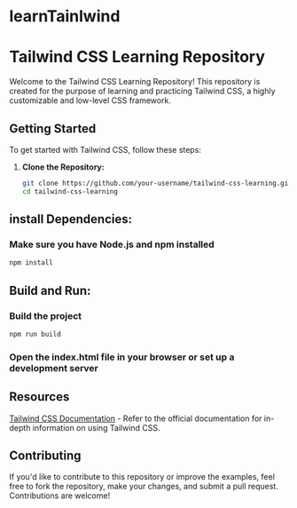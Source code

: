 # learnTainlwind

# Tailwind CSS Learning Repository

Welcome to the Tailwind CSS Learning Repository! This repository is created for the purpose of learning and practicing Tailwind CSS, a highly customizable and low-level CSS framework.

## Getting Started

To get started with Tailwind CSS, follow these steps:

1. **Clone the Repository:**
   ```bash
   git clone https://github.com/your-username/tailwind-css-learning.git
   cd tailwind-css-learning
   ```

## install Dependencies:
### Make sure you have Node.js and npm installed
  ```bash
  npm install
  ```

## Build and Run:

### Build the project
  ```bash
  npm run build
  ```
### Open the index.html file in your browser or set up a development server

## Resources

<a href="https://tailwindcss.com/docs/installation">Tailwind CSS Documentation</a> - Refer to the official documentation for in-depth information on using Tailwind CSS.

## Contributing
If you'd like to contribute to this repository or improve the examples, feel free to fork the repository, make your changes, and submit a pull request. Contributions are welcome!
